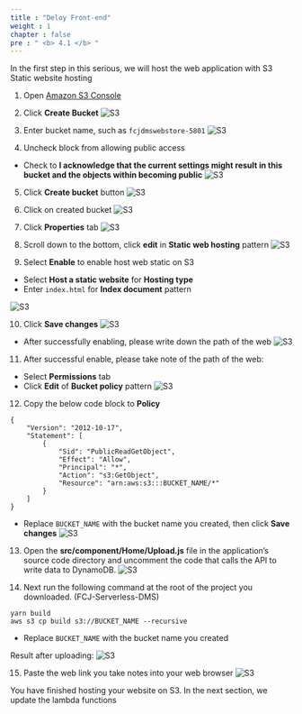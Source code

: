 ```yaml
---
title : "Deloy Front-end"
weight : 1
chapter : false
pre : " <b> 4.1 </b> "
---
```


In the first step in this serious, we will host the web application with S3 Static website hosting

1. Open [Amazon S3 Console](https://console.aws.amazon.com/s3)
2. Click **Create Bucket**
![S3](/API-Gateway-Security-and-Rate-Limiting/images/4.frontendintergrationwithapigateway/001-frontendintergrationwithapigateway.png)

3. Enter bucket name, such as `fcjdmswebstore-5801`
![S3](/API-Gateway-Security-and-Rate-Limiting/images/4.frontendintergrationwithapigateway/002-frontendintergrationwithapigateway.png)

4. Uncheck block from allowing public access
 + Check to **I acknowledge that the current settings might result in this bucket and the objects within becoming public**
 ![S3](/API-Gateway-Security-and-Rate-Limiting/images/4.frontendintergrationwithapigateway/003-frontendintergrationwithapigateway.png)

5. Click **Create bucket** button
![S3](/API-Gateway-Security-and-Rate-Limiting/images/4.frontendintergrationwithapigateway/004-frontendintergrationwithapigateway.png)

6. Click on created bucket
![S3](/API-Gateway-Security-and-Rate-Limiting/images/4.frontendintergrationwithapigateway/005-frontendintergrationwithapigateway.png)

7. Click **Properties** tab
![S3](/API-Gateway-Security-and-Rate-Limiting/images/4.frontendintergrationwithapigateway/006-frontendintergrationwithapigateway.png)

8. Scroll down to the bottom, click **edit** in **Static web hosting** pattern
![S3](/API-Gateway-Security-and-Rate-Limiting/images/4.frontendintergrationwithapigateway/007-frontendintergrationwithapigateway.png)

9. Select **Enable** to enable host web static on S3
 + Select **Host a static website** for **Hosting type**
 + Enter `index.html` for **Index document** pattern

![S3](/API-Gateway-Security-and-Rate-Limiting/images/4.frontendintergrationwithapigateway/008-frontendintergrationwithapigateway.png)

10. Click **Save changes**
![S3](/API-Gateway-Security-and-Rate-Limiting/images/4.frontendintergrationwithapigateway/009-frontendintergrationwithapigateway.png)
 + After successfully enabling, please write down the path of the web
![S3](/API-Gateway-Security-and-Rate-Limiting/images/4.frontendintergrationwithapigateway/010-frontendintergrationwithapigateway.png)

11. After successful enable, please take note of the path of the web:
 + Select **Permissions** tab
 + Click **Edit** of **Bucket policy** pattern
![S3](/API-Gateway-Security-and-Rate-Limiting/images/4.frontendintergrationwithapigateway/011-frontendintergrationwithapigateway.png)

12. Copy the below code block to **Policy**

```
{
    "Version": "2012-10-17",
    "Statement": [
        {
            "Sid": "PublicReadGetObject",
            "Effect": "Allow",
            "Principal": "*",
            "Action": "s3:GetObject",
            "Resource": "arn:aws:s3:::BUCKET_NAME/*"
        }
    ]
}

```

 + Replace `BUCKET_NAME` with the bucket name you created, then click **Save changes**
![S3](/API-Gateway-Security-and-Rate-Limiting/images/4.frontendintergrationwithapigateway/012-frontendintergrationwithapigateway.png)

13. Open the **src/component/Home/Upload.js** file in the application’s source code directory and uncomment the code that calls the API to write data to DynamoDB.
![S3](/API-Gateway-Security-and-Rate-Limiting/images/4.frontendintergrationwithapigateway/013-frontendintergrationwithapigateway.png)

14. Next run the following command at the root of the project you downloaded. (FCJ-Serverless-DMS)
```
yarn build
aws s3 cp build s3://BUCKET_NAME --recursive

```
 + Replace `BUCKET_NAME` with the bucket name you created

Result after uploading:
![S3](/API-Gateway-Security-and-Rate-Limiting/images/4.frontendintergrationwithapigateway/014-frontendintergrationwithapigateway.png)

15. Paste the web link you take notes into your web browser
![S3](/API-Gateway-Security-and-Rate-Limiting/images/4.frontendintergrationwithapigateway/015-frontendintergrationwithapigateway.png)

You have finished hosting your website on S3. In the next section, we update the lambda functions